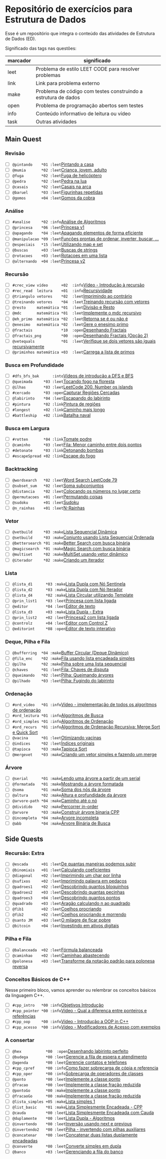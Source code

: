 # Repositório de exercícios para Estrutura de Dados

Esse é um repositório que integra o conteúdo das atividades de Estrutura de Dados (ED).

Significado das tags nas questões:

| marcador  | significado
| --------- | -----------
| leet      | Problema de estilo LEET CODE para resolver problemas
| link      | Link para problema externo
| make      | Problema de código com testes construindo a estrutura de dados
| open      | Problema de programação abertos sem testes
| info      | Conteúdo informativo de leitura ou vídeo
| task      | Outras atividades

## Main Quest

### Revisão<!-- +basic -->

- [ ] `@pintando    *01 :leet`[Pintando a casa](https://github.com/qxcodefup/arcade/blob/master/base/pintando/Readme.md)
- [ ] `@mumia       *02 :leet`[Criança, jovem, adulto](https://github.com/qxcodefup/arcade/blob/master/base/mumia/Readme.md)
- [ ] `@fuga        *02 :leet`[Fuga de helicóptero](https://github.com/qxcodefup/arcade/blob/master/base/fuga/Readme.md)
- [ ] `@pedra       *02 :leet`[Pedra na lua](https://github.com/qxcodefup/arcade/blob/master/base/pedra/Readme.md)
- [ ] `@casais      *02 :leet`[Casais na arca](https://github.com/qxcodefup/arcade/blob/master/base/casais/Readme.md)
- [ ] `@baruel      *03 :leet`[Figurinhas repetidas](https://github.com/qxcodefup/arcade/blob/master/base/baruel/Readme.md)
- [ ] `@gomos       +04 :leet`[Gomos da cobra](https://github.com/qxcodefup/arcade/blob/master/base/gomos/Readme.md)

### Análise<!-- +analise -->

- [ ] `#analise     *02 :info`[Análise de Algoritmos](wiki/analise/analise.md)
- [ ] `@princesa    *06 :leet`[Princesa v1](base/princesa/Readme.md)
- [ ] `@apagando    *04 :leet`[Apagando elementos de forma eficiente](base/apagando/Readme.md)
- [ ] `@manipulacao *09 :leet`[Funções prontas de ordenar, inverter, buscar, ...](https://github.com/qxcodepoo/arcade/blob/master/base/manipulacao/Readme.md)
- [ ] `@especiais   *15 :leet`[Utilizando map e set](https://github.com/qxcodepoo/arcade/blob/master/base/especiais/Readme.md)
- [ ] `@buscas      +03 :leet`[Buscas de strings](base/buscas/Readme.md)
- [ ] `@rotacoes    +03 :leet`[Rotacoes em uma lista](base/rotacoes/Readme.md)
- [ ] `@alternando  +04 :leet`[Princesa v2](base/alternando/Readme.md)

### Recursão<!-- +recursion -->

- [ ] `#crec_view vídeo      +02  :info`[Vídeo - Introdução à recursão](https://youtu.be/nEohgkZkm_c?si=XIDgq6jPKlAd9gbz)
- [ ] `#rec_read  leitura    +01  :info`[Recursividade](wiki/recursao/recursao.md)
- [ ] `@triangulo vetores    *02  :leet`[Imprimindo ao contrário](base/triangulo/Readme.md)
- [ ] `@treinando vetores    *04  :leet`[Treinando recursão com vetores](base/treinando/Readme.md)
- [ ] `@resto     matemática *01  :leet`[Divisão e Resto](base/resto/Readme.md)
- [ ] `@mdc       matemática *01  :leet`[Implemente o mdc recursivo](base/mdc/Readme.md)
- [ ] `@eh_primo  matemática *02  :leet`[Retorna se é ou não é](base/eh_primo/Readme.md)
- [ ] `@enesimo   matemática *02  :leet`[Gere o enesimo primo](base/enesimo/Readme.md)
- [ ] `@fractais             *10  :open`[Desenhando Fractais](base/fractais/Readme.md)
- [ ] `@fractais_png         *00  :open`[Desenhando Fractais (Opção 2)](base/fractais_png/Readme.md)
- [ ] `@vetequals            *01  :leet`[Verifique se dois vetores são iguais recursivamente](base/vetequals/Readme.md)
- [ ] `@priminhos matemática +03  :leet`[Carrega a lista de primos](base/priminhos/Readme.md)

### Busca em Profundidade<!-- +dfs:4 -->

- [ ] `#dfs_bfs_bak      :into`[Vídeos de introdução a DFS e BFS](wiki/dfs/Readme.md)
- [ ] `@queimada     *03 :leet`[Tocando fogo na floresta](base/queimada/Readme.md)
- [ ] `@ilhas        *03 :leet`[LeetCode 200. Number os islands](base/ilhas/Readme.md)
- [ ] `#cercado      *03 :open`[Capturar Regiões Cercadas](base/cercado/Readme.md)
- [ ] `@labirinto    *04 :leet`[Escapando do labirinto](base/labirinto/Readme.md)
- [ ] `#pintura      *02 :link`[Pintura de regiões](https://leetcode.com/problems/flood-fill/description/)
- [ ] `#longest      +02 :link`[Caminho mais longo](https://leetcode.com/problems/longest-increasing-path-in-a-matrix/description/)
- [ ] `#battleship   +02 :link`[Batalha naval](https://leetcode.com/problems/battleships-in-a-board/description/)

### Busca em Largura<!-- +bfs:4 -->

- [ ] `#rotten       *04 :link`[Tomate podre](https://leetcode.com/problems/rotting-oranges/description/)
- [ ] `@caminho      *03 :leet`[Fila: Menor caminho entre dois pontos](base/caminho/Readme.md)
- [ ] `#detonate     *03 :link`[Detonando bombas](https://leetcode.com/problems/detonate-the-maximum-bombs/description/)
- [ ] `#escapeSpread +02 :link`[Escape do fogo](https://leetcode.com/problems/escape-the-spreading-fire/description/)

### Backtracking<!-- +back:5 -->

- [ ] `@wordsearch   *02 :leet`[Word Search LeetCode 79](base/wordsearch/Readme.md)
- [ ] `@subset_sum   *02 :leet`[Soma subconjuntos](base/subset_sum/Readme.md)
- [ ] `@distancia    *02 :leet`[Colocando os números no lugar certo](base/distancia/Readme.md)
- [ ] `@permutacoes  +01 :leet`[Permutando coisas](base/permutacoes/Readme.md)
- [ ] `@sudoku       +01 :leet`[Sudoku](base/sudoku/Readme.md)
- [ ] `@n_rainhas    +01 :leet`[N-Rainhas](base/n_rainhas/Readme.md)

### Vetor<!-- +vector:5 -->

- [ ] `@vetbuild     *03 :make`[Lista Sequencial Dinâmica](base/vetbuild/Readme.md)
- [ ] `@setbuild     *03 :make`[Conjunto usando Lista Sequencial Ordenada](base/setbuild/Readme.md)
- [ ] `@bettersearch *01 :make`[Better Search com busca binária](base/bettersearch/Readme.md)
- [ ] `@magicsearch  *01 :make`[Magic Search com busca binária](base/magicsearch/Readme.md)
- [ ] `@multiset     *02 :make`[MultiSet usando vetor dinâmico](base/multiset/Readme.md)
- [ ] `@iterador     *02 :make`[Criando um iterador](base/iterador/Readme.md)

### Lista<!-- +list:2 -->

- [ ] `@lista_d1      *03 :make`[Lista Dupla com Nó Sentinela](base/lista_d1/Readme.md)
- [ ] `@lista_d2      *03 :make`[Lista Dupla com Nó Iterador](base/lista_d2/Readme.md)
- [ ] `@lista_d4      *02 :make`[Lista Circular utilizando Template](base/lista_d4/Readme.md)
- [ ] `@prin_list1    *03 :leet`[Princesa com lista ligada](base/prin_list1/Readme.md)
- [ ] `@editor        *04 :leet`[Editor de texto](base/editor/Readme.md)
- [ ] `@lista_d3      +03 :make`[Lista Dupla - Extra](base/lista_d3/Readme.md)
- [ ] `@prin_list2    +02 :leet`[Princesa2 com lista ligada](base/prin_list2/Readme.md)
- [ ] `@controlz      +04 :leet`[Editor com Control Z](base/controlz/Readme.md)
- [ ] `@editorint     *08 :open`[Editor de texto interativo](base/editorint/Readme.md)

### Deque, Pilha e Fila<!-- +linear:4 -->

- [ ] `@bufferring  *04 :make`[Buffer Circular (Deque Dinâmico)](base/bufferring/Readme.md)
- [ ] `@fila_enc    *02 :make`[Fila usando lista encadeada simples](base/fila_enc/Readme.md)
- [ ] `@pilha       *02 :make`[Pilha sobre uma lista sequencial](base/pilha/Readme.md)
- [ ] `@chaves      *01 :leet`[Fila: Chaves de disputa](base/chaves/Readme.md)
- [ ] `@queimando   *02 :leet`[Pilha: Queimando árvores](base/queimando/Readme.md)
- [ ] `@pilhado     *03 :leet`[Pilha: Fugindo do labirinto](base/pilhado/Readme.md)

### Ordenação<!-- +sort:2 -->

- [ ] `#ord_video   *01 :info`[Vídeo - implementação de todos os algoritmos de ordenação](https://youtu.be/k6nODikH_D8?si=tpbDRg139HvdzSIS)
- [ ] `#ord_leitura *01 :info`[Algoritmos de Busca](wiki/busca_ordenacao/busca.md)
- [ ] `#ord_simples *01 :info`[Algoritmos de Ordenação](wiki/busca_ordenacao/ordenacao.md)
- [ ] `#ord_recurs  *01 :info`[Algoritmos de Ordenação Recursiva: Merge Sort e Quick Sort](wiki/ordenacao_recursiva/ordenacao_rec.md)
- [ ] `@vacina      *01 :leet`[Otimizando vacinas](base/vacina/Readme.md)
- [ ] `@indices     *02 :leet`[Índices originais](base/indices/Readme.md)
- [ ] `@tapioca     *03 :make`[Tapioca Sort](base/tapioca/Readme.md)
- [ ] `@mergevet    *03 :make`[Criando um vetor simples e fazendo um merge](base/mergevet/Readme.md)

### Árvore<!-- +tree:3 -->

- [ ] `@serial      *01 :make`[Lendo uma árvore a partir de um serial](base/serial/Readme.md)
- [ ] `@formatada   *01 :make`[Mostrando a árvore formatada](base/formatada/Readme.md)
- [ ] `@soma        *01 :make`[Soma dos nós da árvore](base/soma/Readme.md)
- [ ] `@altura      *02 :make`[Altura e profundidade da árvore](base/altura/Readme.md)
- [ ] `@arvore-path *04 :make`[Caminho até o nó](base/arvore-path/Readme.md)
- [ ] `@dividido    *02 :make`[Percorrer in-order](base/dividido/Readme.md)
- [ ] `@arvore      *03 :make`[Construir árvore binaria CPP](base/arvore/Readme.md)
- [ ] `@incompleta  *04 :make`[Arvore incompleta](base/incompleta/Readme.md)
- [ ] `@abb         *04 :make`[Árvore Binária de Busca](base/abb/Readme.md)

## Side Quests

### Recursão: Extra<!-- +recursion -->

- [ ] `@escada      +01 :leet`[De quantas maneiras podemos subir](base/escada/Readme.md)
- [ ] `@binomiais   +01 :leet`[Calculando coeficientes](base/binomiais/Readme.md)
- [ ] `@diagonal    +02 :leet`[Imprimindo um char por linha](base/diagonal/Readme.md)
- [ ] `@sufixos     +02 :leet`[Imprimindo palavra em pedaços](base/sufixos/Readme.md)
- [ ] `@padroes1    +02 :leet`[Descobrindo quantos bloquinhos](base/padroes1/Readme.md)
- [ ] `@padroes2    +03 :leet`[Descobrindo quantas pecinhas](base/padroes2/Readme.md)
- [ ] `@padroes3    +04 :leet`[Descobrindo quantos pontos](base/padroes3/Readme.md)
- [ ] `@quadrado    +03 :leet`[Aragão calculando n ao quadrado](base/quadrado/Readme.md)
- [ ] `@fib1        +02 :leet`[Coelhos procriando](base/fib1/Readme.md)
- [ ] `@fib2        +02 :leet`[Coelhos procriando e morrendo](base/fib2/Readme.md)
- [ ] `@santo JM    +03 :leet`[O milagre de ficar pobre](base/santo/Readme.md)
- [ ] `@bitcoin     +04 :leet`[Investindo em ativos digitais](base/bitcoin/Readme.md)

### Pilha e Fila<!-- +linear -->

- [ ] `@balanceada  +02 :leet`[Fórmula balanceada](base/balanceada/Readme.md)
- [ ] `@caminhao    +02 :leet`[Caminhao abastecendo](base/caminhao/Readme.md)
- [ ] `@polonesa    +03 :leet`[Transforme da notação padrão para polonesa reversa](base/polonesa/Readme.md)

### Conceitos Básicos de C++ <!-- l:cpp -->

Nesse primeiro bloco, vamos aprender ou relembrar os conceitos básicos da linguagem C++.

- [ ] `#cpp_intro   *00 :info`[Objetivos Introdução](wiki/video_intro.md)
- [ ] `#cpp_pointer *00 :info`[Vídeo - Qual a diferença entre ponteiros e referências](https://youtu.be/uz_sTcNdguY?si=YznFcnV6sisot_Sc)
- [ ] `#cpp_oop     *00 :info`[Vídeo - Introdução a OOP in C++](https://youtu.be/w7F587dNwqA?si=2UMhfS9_DcAh-gjF)
- [ ] `#cpp_acesso  *00 :info`[Vídeo - Modificadores de Acesso com exemplos](https://youtu.be/n1RfuPbzG-M?si=kwaSjo9Ng1g4waOK)

### A consertar<!-- l:cpp -->

- [ ] `@hex           *00  :open`[Desenhando labirinto perfeito](base/hex/Readme.md)
- [ ] `@budega        *00 :leet`[Gerencie a fila de espera e atendimento](https://github.com/qxcodepoo/arcade/blob/master/base/budega/Readme.md)
- [ ] `@agenda        *00 :leet`[Gerencie contatos e telefones](https://github.com/qxcodepoo/arcade/blob/master/base/agenda/Readme.md)
- [ ] `#cpp_cpref     *00 :info`[Como fazer sobrecarga de cópia e referencia](wiki/tad/sobrecarga.md)
- [ ] `#cpp_oper      *00 :info`[Sobrecarga de operadores de classes](wiki/tad/sobrecarga_operadores.md)
- [ ] `@ponto         *00 :leet`[Implemente a classe ponto](base/ponto/Readme.md)
- [ ] `@fracao        *00 :leet`[Implemente a classe fração reduzida](base/fracao/Readme.md)
- [ ] `@pontoGo       *00 :make`[Implemente a classe ponto](base/pontoGo/Readme.md)
- [ ] `@fracaoGo      *00 :make`[Implemente a classe fração reduzida](base/fracaoGo/Readme.md)
- [ ] `@lista_simples +05 :make`[Lista simples 1](base/lista_simples/Readme.md)
- [ ] `@list_basic    *01 :make`[Lista Simplesmente Encadeada - CPP](base/list_basic/Readme.md)
- [ ] `@cauda         *00 :leet`[Lista Simplesmente Encadeada com Cauda](base/cauda/Readme.md)
- [ ] `@duplamente    *00 :leet`[Lista Dupla - Algoritmos](base/duplamente/Readme.md)
- [ ] `@invertendo    *00 :leet`[Inversão usando next e previous](base/invertendo/Readme.md)
- [ ] `@invertendo2   *00 :leet`[Pilha - invertendo com pilhas auxiliares](base/invertendo2/Readme.md)
- [ ] `@concatenar    *00 :leet`[Concatenar duas listas duplamente encadeadas](base/concatenar/Readme.md)
- [ ] `@converte      *00 :leet`[Converte simples em dupla](base/converte/Readme.md)
- [ ] `@banco         +03 :leet`[Gerenciando a fila do banco](base/banco/Readme.md)